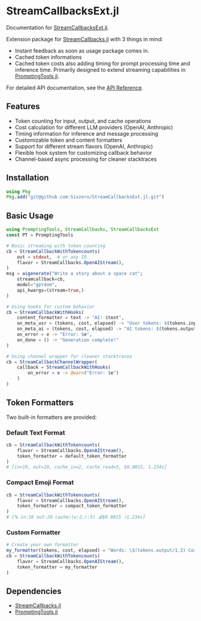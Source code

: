 # StreamCallbacksExt.jl

Documentation for [StreamCallbacksExt.jl](https://github.com/SixZero/StreamCallbacksExt.jl).

Extension package for [StreamCallbacks.jl](https://github.com/svilupp/StreamCallbacks.jl) with 3 things in mind:
- Instant feedback as soon as usage package comes in.
- Cached token informations
- Cached token costs
also adding timing for prompt processing time and inference time.
Primarily designed to extend streaming capabilities in [PromptingTools.jl](https://github.com/svilupp/PromptingTools.jl).

For detailed API documentation, see the [API Reference](api.md).

## Features

- Token counting for input, output, and cache operations
- Cost calculation for different LLM providers (OpenAI, Anthropic)
- Timing information for inference and message processing
- Customizable token and content formatters
- Support for different stream flavors (OpenAI, Anthropic)
- Flexible hook system for customizing callback behavior
- Channel-based async processing for cleaner stacktraces

## Installation

```julia
using Pkg
Pkg.add("git@github.com:Sixzero/StreamCallbacksExt.jl.git")
```

## Basic Usage

```julia
using PromptingTools, StreamCallbacks, StreamCallbacksExt
const PT = PromptingTools

# Basic streaming with token counting
cb = StreamCallbackWithTokencounts(
    out = stdout,  # or any IO
    flavor = StreamCallbacks.OpenAIStream(),
)
msg = aigenerate("Write a story about a space cat";
    streamcallback=cb,
    model="gpt4om",
    api_kwargs=(stream=true,)
)

# Using hooks for custom behavior
cb = StreamCallbackWithHooks(
    content_formatter = text -> "AI: $text",
    on_meta_usr = (tokens, cost, elapsed) -> "User tokens: $(tokens.input)",
    on_meta_ai = (tokens, cost, elapsed) -> "AI tokens: $(tokens.output)",
    on_error = e -> "Error: $e",
    on_done = () -> "Generation complete!"
)

# Using channel wrapper for cleaner stacktraces
cb = StreamCallbackChannelWrapper(
    callback = StreamCallbackWithHooks(
        on_error = e -> @warn("Error: $e")
    )
)
```

## Token Formatters

Two built-in formatters are provided:

### Default Text Format

```julia
cb = StreamCallbackWithTokencounts(
    flavor = StreamCallbacks.OpenAIStream(),
    token_formatter = default_token_formatter
)
# [in=10, out=20, cache_in=2, cache_read=5, $0.0015, 1.234s]
```

### Compact Emoji Format

```julia
cb = StreamCallbackWithTokencounts(
    flavor = StreamCallbacks.OpenAIStream(),
    token_formatter = compact_token_formatter
)
# [🔤 in:10 out:20 cache:(w:2,r:5) 💰$0.0015 ⚡️1.234s]
```

### Custom Formatter
```julia
# Create your own formatter
my_formatter(tokens, cost, elapsed) = "Words: \$(tokens.output/1.3) Cost: \\\$\$(round(cost; digits=4))"
cb = StreamCallbackWithTokencounts(
    flavor = StreamCallbacks.OpenAIStream(),
    token_formatter = my_formatter
)
```

## Dependencies

- [StreamCallbacks.jl](https://github.com/svilupp/StreamCallbacks.jl)
- [PromptingTools.jl](https://github.com/svilupp/PromptingTools.jl)
